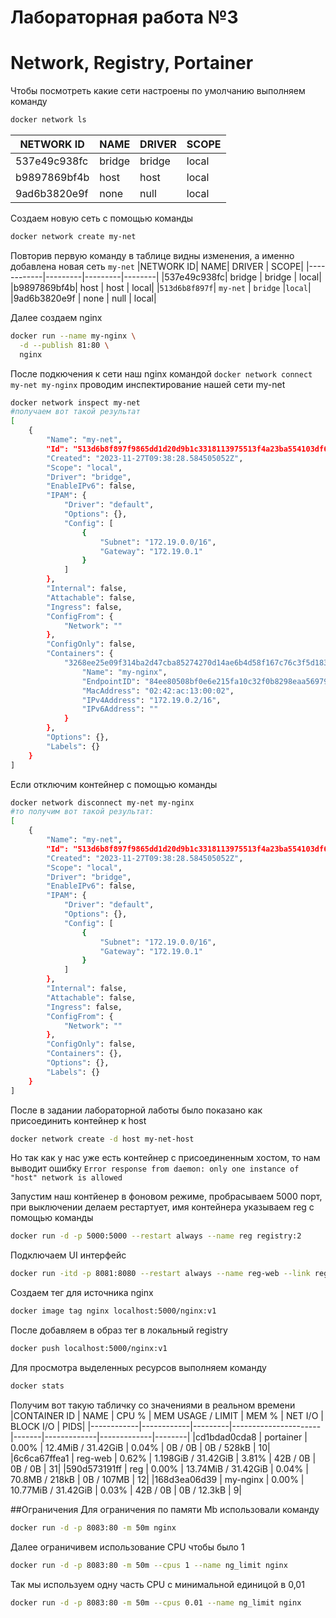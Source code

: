 # Лабораторная работа №3
# Network, Registry, Portainer

Чтобы посмотреть какие сети настроены по умолчанию выполняем команду
```sh
docker network ls
```

|NETWORK ID   |  NAME    |  DRIVER  |  SCOPE|
|------------|---------|---------|--------|
|537e49c938fc  |  bridge  |  bridge  |  local|
|b9897869bf4b |  host    |  host    |  local|
|9ad6b3820e9f |  none    |  null    |  local|

Создаем новую сеть с помощью команды 
```sh
docker network create my-net
```
Повторив первую команду в таблице видны изменения, а именно добавлена новая сеть `my-net`
|NETWORK ID|     NAME|      DRIVER |   SCOPE|
|------------|---------|---------|--------|
|537e49c938fc|  bridge  |  bridge  |  local|
|b9897869bf4b|  host    |  host    |  local|
|`513d6b8f897f`| `my-net`  | `bridge`  |`local`|
|9ad6b3820e9f |  none    |  null    |  local|

Далее создаем nginx
```sh
docker run --name my-nginx \
  -d --publish 81:80 \
  nginx
```

После подкючения к сети наш nginx командой `docker network connect my-net my-nginx` проводим инспектирование нашей сети my-net
```sh
docker network inspect my-net
#получаем вот такой результат
[
    {
        "Name": "my-net",
        "Id": "513d6b8f897f9865dd1d20d9b1c3318113975513f4a23ba554103df65af33230",
        "Created": "2023-11-27T09:38:28.584505052Z",
        "Scope": "local",
        "Driver": "bridge",
        "EnableIPv6": false,
        "IPAM": {
            "Driver": "default",
            "Options": {},
            "Config": [
                {
                    "Subnet": "172.19.0.0/16",
                    "Gateway": "172.19.0.1"
                }
            ]
        },
        "Internal": false,
        "Attachable": false,
        "Ingress": false,
        "ConfigFrom": {
            "Network": ""
        },
        "ConfigOnly": false,
        "Containers": {
            "3268ee25e09f314ba2d47cba85274270d14ae6b4d58f167c76c3f5d183479dcd": {
                "Name": "my-nginx",
                "EndpointID": "84ee80508bf0e6e215fa10c32f0b8298eaa5697956073608a200b1ea06dd4124",
                "MacAddress": "02:42:ac:13:00:02",
                "IPv4Address": "172.19.0.2/16",
                "IPv6Address": ""
            }
        },
        "Options": {},
        "Labels": {}
    }
]
```

Если отключим контейнер с помощью команды
```sh
docker network disconnect my-net my-nginx
#то получим вот такой результат:
[
    {
        "Name": "my-net",
        "Id": "513d6b8f897f9865dd1d20d9b1c3318113975513f4a23ba554103df65af33230",
        "Created": "2023-11-27T09:38:28.584505052Z",
        "Scope": "local",
        "Driver": "bridge",
        "EnableIPv6": false,
        "IPAM": {
            "Driver": "default",
            "Options": {},
            "Config": [
                {
                    "Subnet": "172.19.0.0/16",
                    "Gateway": "172.19.0.1"
                }
            ]
        },
        "Internal": false,
        "Attachable": false,
        "Ingress": false,
        "ConfigFrom": {
            "Network": ""
        },
        "ConfigOnly": false,
        "Containers": {},
        "Options": {},
        "Labels": {}
    }
]
```
После в задании лабораторной лаботы было показано как присоединить контейнер к host
```sh
docker network create -d host my-net-host
```
Но так как у нас уже есть контейнер с присоединенным хостом, то нам выводит ошибку `Error response from daemon: only one instance of "host" network is allowed`


Запустим наш контйенер в фоновом режиме, пробрасываем 5000 порт, при выключении делаем рестартует, имя контейнера указываем reg с помощью команды
```sh
docker run -d -p 5000:5000 --restart always --name reg registry:2
```
Подключаем UI интерфейс
```sh
docker run -itd -p 8081:8080 --restart always --name reg-web --link reg -e REGISTRY_URL=http://reg:5000/v2 -e REGISTRY_NAME=localhost:5000 hyper/docker-registry-web
```
Создаем тег для источника nginx
```sh
docker image tag nginx localhost:5000/nginx:v1
```
После добавляем в образ тег в локальный registry
```sh
docker push localhost:5000/nginx:v1
```


Для просмотра выделенных ресурсов выполняем команду
```sh
docker stats
```

Получим вот такую табличку со значениями в реальном времени
|CONTAINER ID  | NAME      |  CPU %  |   MEM USAGE / LIMIT    | MEM %   |  NET I/O         | BLOCK I/O    | PIDS|
|------------|------------|---------|----------------------|-------|-------------|-------------|--------|
|cd1bdad0cda8  | portainer |  0.00%  |   12.4MiB / 31.42GiB   | 0.04%   |  0B / 0B         | 0B / 528kB   | 10|
|6c6ca67ffea1  | reg-web   |  0.62%  |   1.198GiB / 31.42GiB  | 3.81%   |  42B / 0B        | 0B / 0B      | 31|
|590d573191ff  | reg       |  0.00%  |   13.74MiB / 31.42GiB  | 0.04%   |  70.8MB / 218kB  | 0B / 107MB   | 12|
|168d3ea06d39  | my-nginx  |  0.00%  |   10.77MiB / 31.42GiB  | 0.03%   |  42B / 0B        | 0B / 12.3kB  | 9|

##Ограничения
Для ограничения по памяти Mb использовали команду
```sh
docker run -d -p 8083:80 -m 50m nginx
```

Далее ограничивем использование CPU чтобы было 1
```sh
docker run -d -p 8083:80 -m 50m --cpus 1 --name ng_limit nginx
```
Так мы используем одну часть CPU c минимальной единицой в 0,01
```sh
docker run -d -p 8083:80 -m 50m --cpus 0.01 --name ng_limit nginx
```






